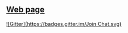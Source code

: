 <h2>
<a href="http://mttrs.github.io/" target="_blank">Web page</a>
</h2>

[![Gitter](https://badges.gitter.im/Join Chat.svg)](https://gitter.im/mttrs/mttrs.github.io?utm_source=badge&utm_medium=badge&utm_campaign=pr-badge)